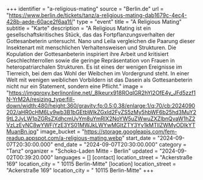 +++
identifier = "a-religious-mating"
source = "Berlin.de"
url = "https://www.berlin.de/tickets/tanz/a-religious-mating-dab1679c-4ec4-428b-aede-60ace2f6aa1f/"
type = "event"
title = "A Religious Mating"
subtitle = "Karte"
description = "A Religious Mating ist ein gesellschaftskritisches Stück, das das Fortpflanzungsverhalten der Gottesanbeterin untersucht. Nano und Leila vergleichen die Paarung dieser Insektenart mit menschlichen Verhaltensweisen und Strukturen. Die Kopulation der Gottesanbeterin inspiriert ihre Arbeit und kritisiert Geschlechterrollen sowie die geringe Repräsentation von Frauen in heteropatriarchalen Strukturen. Es ist eines der wenigen Ereignisse im Tierreich, bei dem das Wohl der Weibchen im Vordergrund steht. In einer Welt mit wenigen weiblichen Vorbildern ist das Dasein als Gottesanbeterin nicht nur ein Statement, sondern eine Pflicht."
image = "https://imgproxy.berlinonline.net/_8lkeurx918ROqIGR2hYl2OfE4y_JFd5zzf1N-YrM2A/resizing_type:fill-down/width:480/height:360/gravity:fp:0.5:0.38/enlarge:1/q:70/cb:2024090202/aHR0cHM6Ly9wb3B1bGEtbWlkZGxld2FyZS5zMy5hbWF6b25hd3MuY29tL2JvLW1pZGRsZXdhcmUvYm8uYmRlX2NoYW5uZWwuZXZlbnQvaW1hZ2VzLzEyNC8wYWFjYzE3YS01MWJkLWYwMGItZTY3Yy1kMTllZWMyODlkYTMuanBn.jpg"
image_bucket = "https://storage.googleapis.com/fem-readup.appspot.com/a-religious-mating.webp"
start_date = "2024-09-07T20:30:00.000"
end_date = "2024-09-07T20:30:00.000"
category = "Tanz"
organizer = "Schoko-Laden Mitte - Berlin"
updated = "2024-09-02T00:39:20.000"
languages = []
[contact]
location_street = "Ackerstraße 169"
location_city = " 10115 Berlin-Mitte"
[location]
location_street = "Ackerstraße 169"
location_city = " 10115 Berlin-Mitte"
+++